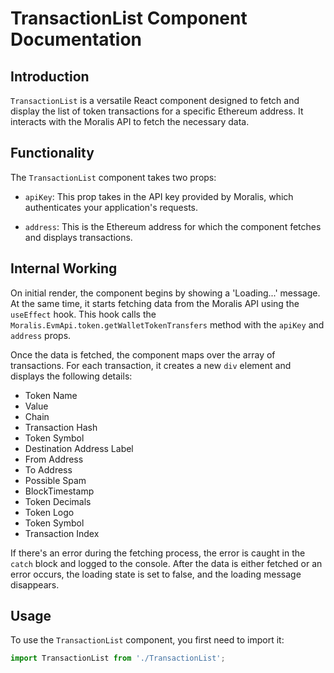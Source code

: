 # TransactionList Component Documentation

## Introduction

`TransactionList` is a versatile React component designed to fetch and display the list of token transactions for a specific Ethereum address. It interacts with the Moralis API to fetch the necessary data.

## Functionality

The `TransactionList` component takes two props:

- `apiKey`: This prop takes in the API key provided by Moralis, which authenticates your application's requests.

- `address`: This is the Ethereum address for which the component fetches and displays transactions. 

## Internal Working

On initial render, the component begins by showing a 'Loading...' message. At the same time, it starts fetching data from the Moralis API using the `useEffect` hook. This hook calls the `Moralis.EvmApi.token.getWalletTokenTransfers` method with the `apiKey` and `address` props. 

Once the data is fetched, the component maps over the array of transactions. For each transaction, it creates a new `div` element and displays the following details:

- Token Name
- Value
- Chain
- Transaction Hash
- Token Symbol
- Destination Address Label
- From Address
- To Address
- Possible Spam
- BlockTimestamp
- Token Decimals
- Token Logo
- Token Symbol
- Transaction Index

If there's an error during the fetching process, the error is caught in the `catch` block and logged to the console. After the data is either fetched or an error occurs, the loading state is set to false, and the loading message disappears.

## Usage

To use the `TransactionList` component, you first need to import it:

```jsx
import TransactionList from './TransactionList';
